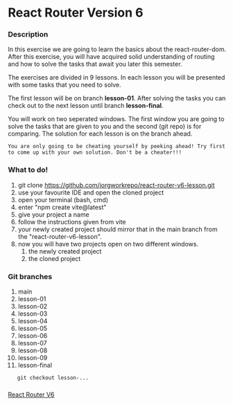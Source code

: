 # React Router Version 6

### Description

In this exercise we are going to learn the basics about the react-router-dom. After this exercise, you will have 
acquired solid understanding of routing and how to solve the tasks that await you later this semester.

The exercises are divided in 9 lessons. In each lesson you will be presented with some tasks that
you need to solve.

The first lesson will be on branch **lesson-01**. After solving the tasks you can check out to the next lesson
until branch **lesson-final**.

You will work on two seperated windows. The first window you are going to solve the tasks that are given to you and the 
second (git repo) is for comparing. The solution for each lesson is on the branch ahead.

```
You are only going to be cheating yourself by peeking ahead! Try first
to come up with your own solution. Don't be a cheater!!!
```

### What to do!

1. git clone https://github.com/jorgworkrepo/react-router-v6-lesson.git
2. use your favourite IDE and open the cloned project
2. open your terminal (bash, cmd)
2. enter "npm create vite@latest"
3. give your project a name
4. follow the instructions given from vite
5. your newly created project should mirror that in the main branch from the "react-router-v6-lesson".
6. now you will have two projects open on two different windows.
   1. the newly created project
   2. the cloned project

   
### Git branches 

1. main
2. lesson-01
3. lesson-02
4. lesson-03
5. lesson-04
6. lesson-05
7. lesson-06
8. lesson-07
9. lesson-08
10. lesson-09
11. lesson-final

```
   git checkout lesson-...
```

###

[React Router V6](https://reactrouter.com/en/v6.3.0)
